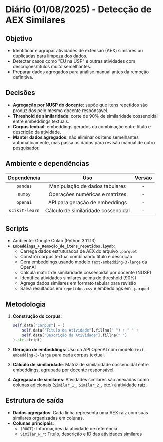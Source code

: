 # Diário (01/08/2025) - Detecção de AEX Similares

## Objetivo
- Identificar e agrupar atividades de extensão (AEX) similares ou duplicadas para limpeza dos dados.
- Detectar casos como "EU na USP" e outras atividades com descrições/títulos muito semelhantes.
- Preparar dados agregados para análise manual antes da remoção definitiva.

## Decisões
- **Agregação por NUSP do docente**: supõe que itens repetidos são produzidos pelo mesmo docente responsável.
- **Threshold de similaridade**: corte de 90% de similaridade cossenoidal entre embeddings textuais.
- **Corpus textual**: embeddings gerados da combinação entre título e descrição da atividade.
- **Manter dados agregados**: não eliminar os itens semelhantes automaticamente, mas passa os dados para revisão manual de outro pesquisador.

## Ambiente e dependências

| Dependência  | Uso                                            | Versão    |
| :----------: | :--------------------------------------------: | :-------: |
| `pandas`     | Manipulação de dados tabulares                 | -         |
| `numpy`      | Operações numéricas e matrizes                 | -         |
| `openai`     | API para geração de embeddings                 | -         |
| `scikit-learn` | Cálculo de similaridade cossenoidal           | -         |

## Scripts
- Ambiente: Google Colab (Python 3.11.13)
- **`Embeddings_+_Remoção_de_itens_repetidos.ipynb`**:
  - Carrega dados estruturados de AEX do arquivo `.parquet`
  - Constrói corpus textual combinando título e descrição
  - Gera embeddings usando modelo `text-embedding-3-large` da OpenAI
  - Calcula matriz de similaridade cossenoidal por docente (NUSP)
  - Identifica atividades similares acima do threshold (90%)
  - Agrega dados similares em formato tabular para revisão
  - Salva resultados em `repetidos.csv` e embeddings em `.parquet`

## Metodologia
1. **Construção do corpus**: 
   ```python
   self.data["Corpus"] = (
       self.data["Título da Atividade"].fillna(" ") + " " +
       self.data["Descrição da Atividade"].fillna(" ")
   ).str.strip()
   ```

2. **Geração de embeddings**: Uso da API OpenAI com modelo `text-embedding-3-large` para cada corpus textual.

3. **Cálculo de similaridade**: Matriz de similaridade cossenoidal entre embeddings, agrupada por docente responsável.

4. **Agregação de similares**: Atividades similares são anexadas como colunas adicionais (`Similar_1_`, `Similar_2_`, etc.) à atividade raiz.

## Estrutura de saída
- **Dados agregados**: Cada linha representa uma AEX raiz com suas similares organizadas em colunas.
- **Colunas principais**:
  - `(ROOT)`: Informações da atividade de referência
  - `Similar_N_*`: Título, descrição e ID das atividades similares
